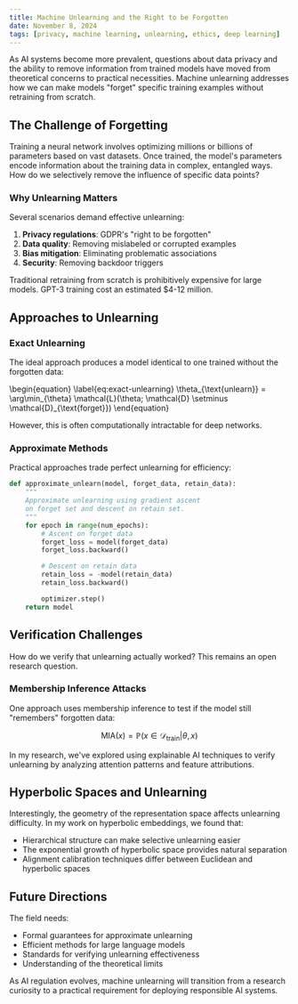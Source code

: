 ```yaml
---
title: Machine Unlearning and the Right to be Forgotten
date: November 8, 2024
tags: [privacy, machine learning, unlearning, ethics, deep learning]
---
```


<p class="frst">
As AI systems become more prevalent, questions about data privacy and the ability to remove information from trained models have moved from theoretical concerns to practical necessities. Machine unlearning addresses how we can make models "forget" specific training examples without retraining from scratch.
</p>

## The Challenge of Forgetting

Training a neural network involves optimizing millions or billions of parameters based on vast datasets. Once trained, the model's parameters encode information about the training data in complex, entangled ways. How do we selectively remove the influence of specific data points?

### Why Unlearning Matters

Several scenarios demand effective unlearning:

1. **Privacy regulations**: GDPR's "right to be forgotten"
2. **Data quality**: Removing mislabeled or corrupted examples
3. **Bias mitigation**: Eliminating problematic associations
4. **Security**: Removing backdoor triggers

<p class="note">
Traditional retraining from scratch is prohibitively expensive for large models. GPT-3 training cost an estimated $4-12 million.
</p>

## Approaches to Unlearning

### Exact Unlearning

The ideal approach produces a model identical to one trained without the forgotten data:

\begin{equation} \label{eq:exact-unlearning}
\theta_{\text{unlearn}} = \arg\min_{\theta} \mathcal{L}(\theta; \mathcal{D} \setminus \mathcal{D}_{\text{forget}})
\end{equation}

However, this is often computationally intractable for deep networks.

### Approximate Methods

Practical approaches trade perfect unlearning for efficiency:

```python
def approximate_unlearn(model, forget_data, retain_data):
    """
    Approximate unlearning using gradient ascent
    on forget set and descent on retain set.
    """
    for epoch in range(num_epochs):
        # Ascent on forget data
        forget_loss = model(forget_data)
        forget_loss.backward()

        # Descent on retain data
        retain_loss = -model(retain_data)
        retain_loss.backward()

        optimizer.step()
    return model
```

## Verification Challenges

How do we verify that unlearning actually worked? This remains an open research question.

### Membership Inference Attacks

One approach uses membership inference to test if the model still "remembers" forgotten data:

$$\text{MIA}(x) = \mathbb{P}(x \in \mathcal{D}_{\text{train}} | \theta, x)$$

<p class="note">
In my research, we've explored using explainable AI techniques to verify unlearning by analyzing attention patterns and feature attributions.
</p>

## Hyperbolic Spaces and Unlearning

Interestingly, the geometry of the representation space affects unlearning difficulty. In my work on hyperbolic embeddings, we found that:

- Hierarchical structure can make selective unlearning easier
- The exponential growth of hyperbolic space provides natural separation
- Alignment calibration techniques differ between Euclidean and hyperbolic spaces

## Future Directions

The field needs:

- Formal guarantees for approximate unlearning
- Efficient methods for large language models
- Standards for verifying unlearning effectiveness
- Understanding of the theoretical limits

As AI regulation evolves, machine unlearning will transition from a research curiosity to a practical requirement for deploying responsible AI systems.
